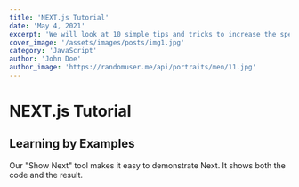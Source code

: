 ```yaml
---
title: 'NEXT.js Tutorial'
date: 'May 4, 2021'
excerpt: 'We will look at 10 simple tips and tricks to increase the speed of your code when writing JS'
cover_image: '/assets/images/posts/img1.jpg'
category: 'JavaScript'
author: 'John Doe'
author_image: 'https://randomuser.me/api/portraits/men/11.jpg'
---
```


# NEXT.js Tutorial

## Learning by Examples

Our "Show Next" tool makes it easy to demonstrate Next. It shows both the code and the result.

